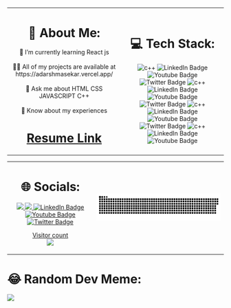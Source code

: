 <table align="left" display="flex">
  <tr>
    <td align="center">
      

<h1>💫 About Me:</h1>
🌱 I’m currently learning React js<br><br>👨‍💻 All of my projects are available at https://adarshmasekar.vercel.app/<br><br>💬 Ask me about HTML CSS JAVASCRIPT C++<br><br>📄 Know about my experiences <h1> <a href="https://drive.google.com/file/d/11u3DhkeilGC7TJ5maFc7FS5nEliaJXnQ/view?usp=share_link"> Resume Link</a> </h1>
    </td>
    <td>
         <div id="badges" align="center">
         <h1>💻 Tech Stack:</h1>

  <img src="https://img.shields.io/badge/c++-%2300599C.svg?style=for-the-badge&logo=c%2B%2B&logoColor=white" alt="c++" />
  
  <img src="https://img.shields.io/badge/css3-%231572B6.svg?style=for-the-badge&logo=css3&logoColor=white" alt="LinkedIn Badge"/>
  <img src="https://img.shields.io/badge/html5-%23E34F26.svg?style=for-the-badge&logo=html5&logoColor=white" alt="Youtube Badge"/>
  <img src="https://img.shields.io/badge/java-%23ED8B00.svg?style=for-the-badge&logo=java&logoColor=white" alt="Twitter Badge"/>
  <img src="https://img.shields.io/badge/javascript-%23323330.svg?style=for-the-badge&logo=javascript&logoColor=%23F7DF1E" alt="c++" />
  
   <img src="https://img.shields.io/badge/python-3670A0?style=for-the-badge&logo=python&logoColor=ffdd54" alt="LinkedIn Badge"/>
  <img src="https://img.shields.io/badge/Anaconda-%2344A833.svg?style=for-the-badge&logo=anaconda&logoColor=white" alt="Youtube Badge"/>
  <img src="https://img.shields.io/badge/bootstrap-%23563D7C.svg?style=for-the-badge&logo=bootstrap&logoColor=white" alt="Twitter Badge"/>
  <img src="https://img.shields.io/badge/jquery-%230769AD.svg?style=for-the-badge&logo=jquery&logoColor=white" alt="c++" />
  
  
    
   <img src="https://img.shields.io/badge/NPM-%23000000.svg?style=for-the-badge&logo=npm&logoColor=white" alt="LinkedIn Badge"/>
  <img src="https://img.shields.io/badge/node.js-6DA55F?style=for-the-badge&logo=node.js&logoColor=white" alt="Youtube Badge"/>
  <img src="https://img.shields.io/badge/react-%2320232a.svg?style=for-the-badge&logo=react&logoColor=%2361DAFB" alt="Twitter Badge"/>
  <img src="https://img.shields.io/badge/tailwindcss-%2338B2AC.svg?style=for-the-badge&logo=tailwind-css&logoColor=white" alt="c++" />
    
  
  <img src="https://img.shields.io/badge/numpy-%23013243.svg?style=for-the-badge&logo=numpy&logoColor=white" alt="LinkedIn Badge"/>
  <img src="https://img.shields.io/badge/pandas-%23150458.svg?style=for-the-badge&logo=pandas&logoColor=white" alt="Youtube Badge"/>
  
  
</div>

  </tr>
 </table> 
 


     
<hr/>
<table>
  <tr>
    <td align="center" colspan="4">
      <h1>🌐 Socials:</h1>
       <a href="https://facebook.com/adarshmasekar" /> <img src="https://img.shields.io/badge/Facebook-%231877F2.svg?logo=Facebook&logoColor=white"/> 
        <a href="https://www.linkedin.com/in/adarsh-masekar-826a2423a" /> <img src="https://img.shields.io/badge/LinkedIn-%230077B5.svg?  logo=linkedin&logoColor=white"/> 
        <img src="https://img.shields.io/badge/LinkedIn-blue?style=for-the-badge&logo=linkedin&logoColor=white" alt="LinkedIn Badge"/>
  <img src="https://img.shields.io/badge/YouTube-red?style=for-the-badge&logo=youtube&logoColor=white" alt="Youtube Badge"/>
  <img src="https://img.shields.io/badge/Twitter-blue?style=for-the-badge&logo=twitter&logoColor=white" alt="Twitter Badge"/>
      <p align="center"> 
  Visitor count<br>
  <img src="https://profile-counter.glitch.me/adarshmasekar/count.svg" />
</p>
    </td>
    <td>
      <a href=#><img src="snake.svg"></a>
    </td>
  </tr>
  </table>








<h1>😂 Random Dev Meme:</h1>
 <img src="https://random-memer.herokuapp.com/" width="300px"/>

